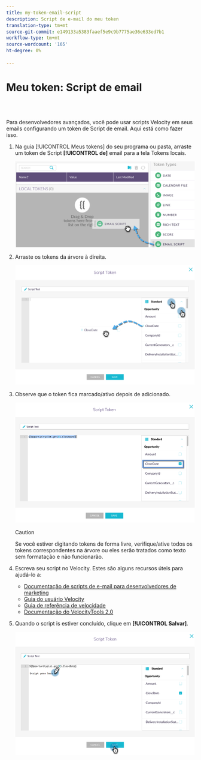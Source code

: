 ```yaml
---
title: my-token-email-script
description: Script de e-mail do meu token
translation-type: tm+mt
source-git-commit: e149133a5383faaef5e9c9b7775ae36e633ed7b1
workflow-type: tm+mt
source-wordcount: '165'
ht-degree: 0%

---
```



# Meu token: Script de email

<br> 

Para desenvolvedores avançados, você pode usar scripts [](http://velocity.apache.org/engine/1.7/user-guide.html) Velocity em seus emails configurando um token de Script de email. Aqui está como fazer isso.

1. Na guia [!UICONTROL Meus tokens] do seu programa ou pasta, arraste um token de Script **[!UICONTROL de]** email para a tela Tokens  locais.

   ![Imagem Um](/help/sky/assets/my-tokens/my-token-email-script/my-token-email-script-1.png)

1. Arraste os tokens da árvore à direita.

   ![Imagem dois](/help/sky/assets/my-tokens/my-token-email-script/my-token-email-script-2.png)

1. Observe que o token fica marcado/ativo depois de adicionado.

   ![Imagem Três](/help/sky/assets/my-tokens/my-token-email-script/my-token-email-script-3.png)

   >[!CAUTION]
   >
   >Se você estiver digitando tokens de forma livre, verifique/ative todos os tokens correspondentes na árvore ou eles serão tratados como texto sem formatação e não funcionarão.

1. Escreva seu script no Velocity. Estes são alguns recursos úteis para ajudá-lo a:

   * [Documentação de scripts de e-mail para desenvolvedores de marketing](http://developers.marketo.com/email-scripting/)
   * [Guia do usuário Velocity](http://velocity.apache.org/engine/devel/user-guide.html)
   * [Guia de referência de velocidade](http://velocity.apache.org/engine/devel/vtl-reference-guide.html)
   * [Documentação do VelocityTools 2.0](http://velocity.apache.org/tools/releases/2.0/javadoc/index.html)

1. Quando o script is estiver concluído, clique em **[!UICONTROL Salvar]**.

   ![Imagem quatro](/help/sky/assets/my-tokens/my-token-email-script/my-token-email-script-4.png)
